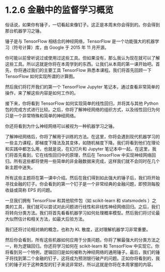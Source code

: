 # 1.2.6 金融中的监督学习概览

俗话说，如果你有锤子，一切看起来像钉子。这正是本周末你会得到的。你会得到那台机器学习之锤。

锤子是与 TensorFlow 相结合的神经网络，TensorFlow 是一个功能强大的机器学习（符号计算）库，由 Google 于 2015 年 11 月开源。

你可能以前曾听说过或使用过这些工具。但如果没有，那么我认为现在就可以了解这些工具。所以这就是你将在本周学到的东西。让我们从本周的第一课开始吧。首先，你将通过我们的主要工具 TensorFlow 熟悉本课程。我们将首先回顾一下 TensorFlow 如何实现所谓的计算图。

然后我们将打开我们的第一个 TensorFlow Jupyter 笔记本，通过查看非常简单的操作，来了解这些内容是如何工作的。

接下来，你将看到 TensorFlow 如何实现简单的线性回归，并将其与其他 Python 包的完成方式进行比较。之后，你将了解神经网络的组织方式，以及线性回归为何只是一个非常特殊和简单的神经网络。

你还将看到为什么神经网络可以被视为一种机器学习之锤。

了解神经网络后，你将了解用于训练的方法。在这里，你将会遇到现代机器学习的一些主力课程，即梯度下降法及其变体，如随机梯度下降。我们将看到他们在理论和实践中都怎么用，也就是说，在幻灯片和 Jupyter 笔记本中一起。在这里，我们将首先看到，它在线性回归中的原理，然后在 TensorFlow 中实现神经网络回归。所有这些都将使用一些简单的非金融数据来完成，这样我们就不会同时在几个新主题中迷失。

所有这些主题将在第一课中介绍。然后在我们得到如此强大的锤子后，我们将开始寻找金融的钉子。你会看到的第一个钉子是一个非常经典的金融问题，即预测每股收益或简称 EPS 的问题。

一旦我们拥有 TensorFlow 和其他软件包（如 scikit-learn 和 statsmodels ）之类的工具，我们就可以尝试对此问题进行线性和非线性神经网络回归。之后，我们将转向分类方法。我们将首先看看机器学习如何处理概率模型。然后我们将讨论最大似然估计和相关方法，如最大后验方法。

我们还将讨论相对熵的概念，也称为 KL 散度，这对理解机器学习非常重要。

然后你会看到，所有这些机器如何应用于分类问题。你将了解最强大的分类方法之一，称为逻辑回归。你还将学习如何在 scikit-learn 和 TensorFlow 中实现它。你将看到另一个特例，逻辑回归是如何被称为神经网络的通用锤子。最后，我们的锤子将找到第二个金融的钉子，这将成为预测银行破产的问题。正如你将看到的，我们的锤子对于这种类型的钉子来说非常好。所以这就是你将在本周掌握的内容。
